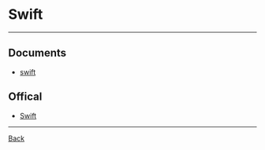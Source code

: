 # Swift

---

## Documents

- [swift](https://developer.apple.com/swift/)

## Offical

- [Swift](https://www.swift.org/)

---

[Back](./../readme.md)
